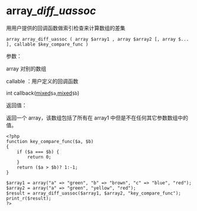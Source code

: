 # array\__diff\_uassoc_

用用户提供的回调函数做索引检查来计算数组的差集

```
array array_diff_uassoc ( array $array1 , array $array2 [, array $... ], callable $key_compare_func )
```

参数：

array 对别的数组

callable ：用户定义的回调函数

int callback\([mixed](http://php.net/manual/zh/language.pseudo-types.php#language.types.mixed)`$a`,[mixed](http://php.net/manual/zh/language.pseudo-types.php#language.types.mixed)`$b`\)

返回值：

返回一个 array，该数组包括了所有在 array1 中但是不在任何其它参数数组中的值。

```
<?php
function key_compare_func($a, $b)
{
    if ($a === $b) {
        return 0;
    }
    return ($a > $b)? 1:-1;
}

$array1 = array("a" => "green", "b" => "brown", "c" => "blue", "red");
$array2 = array("a" => "green", "yellow", "red");
$result = array_diff_uassoc($array1, $array2, "key_compare_func");
print_r($result);
?>
```



